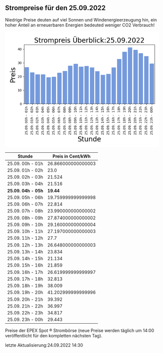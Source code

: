 
## Strompreise für den 25.09.2022

Niedrige Preise deuten auf viel Sonnen und Windenergieerzeugung hin, ein hoher Anteil an erneuerbaren Energien bedeuted weniger CO2 Verbrauch!

![Strompreis übersicht](imgs/strompreis_uebersicht.png)

| Stunde | Preis in Cent/kWh |
|---|---|
| 25.09. 00h -  01h | 26.866000000000003 | 
| 25.09. 01h -  02h | 23.0 | 
| 25.09. 02h -  03h | 21.524 | 
| 25.09. 03h -  04h | 21.516 | 
| **25.09. 04h -  05h** | **19.44** | 
| 25.09. 05h -  06h | 19.759999999999998 | 
| 25.09. 06h -  07h | 22.814 | 
| 25.09. 07h -  08h | 23.990000000000002 | 
| 25.09. 08h -  09h | 27.874000000000002 | 
| 25.09. 09h -  10h | 29.160000000000004 | 
| 25.09. 10h -  11h | 27.197000000000003 | 
| 25.09. 11h -  12h | 27.7 | 
| 25.09. 12h -  13h | 26.648000000000003 | 
| 25.09. 13h -  14h | 23.834 | 
| 25.09. 14h -  15h | 21.134 | 
| 25.09. 15h -  16h | 21.859 | 
| 25.09. 16h -  17h | 26.619999999999997 | 
| 25.09. 17h -  18h | 32.813 | 
| 25.09. 18h -  19h | 38.009 | 
| 25.09. 19h -  20h | 41.202999999999996 | 
| 25.09. 20h -  21h | 39.392 | 
| 25.09. 21h -  22h | 36.997 | 
| 25.09. 22h -  23h | 34.817 | 
| 25.09. 23h -  00h | 29.443 | 

Preise der EPEX Spot ® Strombörse (neue Preise werden täglich um 14:00 veröffentlicht für den kompletten nächsten Tag).

letzte Aktualisierung:24.09.2022 14:30